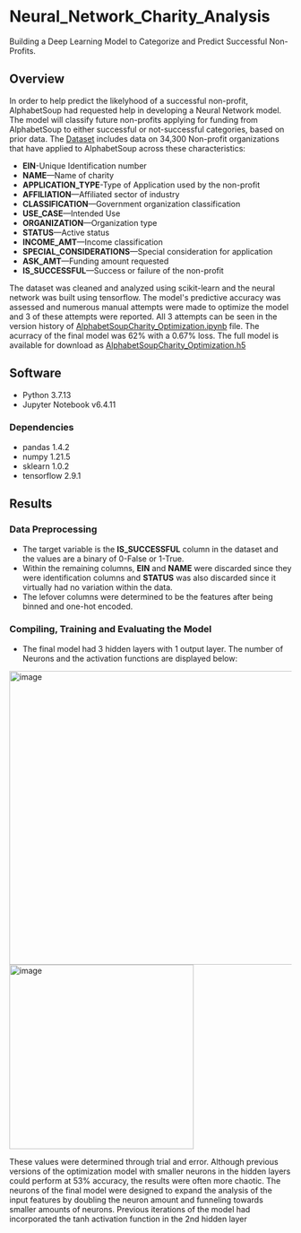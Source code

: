 # Neural_Network_Charity_Analysis
Building a Deep Learning Model to Categorize and Predict Successful Non-Profits. 

## Overview 
In order to help predict the likelyhood of a successful non-profit, AlphabetSoup had requested help in developing a Neural Network model. The model will classify future non-profits applying for funding from AlphabetSoup to either successful or not-successful categories, based on prior data. The [Dataset](https://github.com/Fabalin/Neural_Network_Charity_Analysis/blob/main/Resources/charity_data.csv) includes data on 34,300 Non-profit organizations that have applied to AlphabetSoup across these characteristics: 

- **EIN**-Unique Identification number
- **NAME**—Name of charity 
- **APPLICATION_TYPE**-Type of Application used by the non-profit
- **AFFILIATION**—Affiliated sector of industry
- **CLASSIFICATION**—Government organization classification
- **USE_CASE**—Intended Use 
- **ORGANIZATION**—Organization type
- **STATUS**—Active status
- **INCOME_AMT**—Income classification
- **SPECIAL_CONSIDERATIONS**—Special consideration for application
- **ASK_AMT**—Funding amount requested
- **IS_SUCCESSFUL**—Success or failure of the non-profit 

The dataset was cleaned and analyzed using scikit-learn and the neural network was built using tensorflow. The model's predictive accuracy was assessed and numerous manual attempts were made to optimize the model and 3 of these attempts were reported. All 3 attempts can be seen in the version history of [AlphabetSoupCharity_Optimization.ipynb](https://github.com/Fabalin/Neural_Network_Charity_Analysis/blob/main/AlphabetSoupCharity_Optimization.ipynb) file. The acurracy of the final model was 62% with a 0.67% loss. The full model is available for download as [AlphabetSoupCharity_Optimization.h5](https://github.com/Fabalin/Neural_Network_Charity_Analysis/blob/main/AlphabetSoupCharity_Optimization.h5) 

## Software
- Python 3.7.13
- Jupyter Notebook v6.4.11

### Dependencies
- pandas 1.4.2
- numpy 1.21.5
- sklearn 1.0.2
- tensorflow 2.9.1

## Results 
### Data Preprocessing 
- The target variable is the **IS_SUCCESSFUL** column in the dataset and the values are a binary of 0-False or 1-True. 
- Within the remaining columns, **EIN** and **NAME** were discarded since they were identification columns and **STATUS** was also discarded since it virtually had no variation within the data. 
- The lefover columns were determined to be the features after being binned and one-hot encoded.  

### Compiling, Training and Evaluating the Model
- The final model had 3 hidden layers with 1 output layer. The number of Neurons and the activation functions are displayed below: 
<img width="524" alt="image" src="https://user-images.githubusercontent.com/99558296/176981840-0c9ac271-64a3-4168-94f3-7f2ac0865492.png">
<img width="329" alt="image" src="https://user-images.githubusercontent.com/99558296/176981868-e37184f0-c6ed-420c-807e-28cd89ecec5d.png">

  These values were determined through trial and error. Although previous versions of the optimization model with smaller neurons in the hidden layers could perform at 53% accuracy, the results were often more chaotic. The neurons of the final model were designed to expand the analysis of the input features by doubling the neuron amount and funneling towards smaller amounts of neurons. Previous iterations of the model had incorporated the tanh activation function in the 2nd hidden layer 


